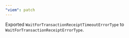 ```yaml
---
"viem": patch
---
```


Exported `WaitForTransactionReceiptTimeoutErrorType` to `WaitForTransactionReceiptErrorType`.
